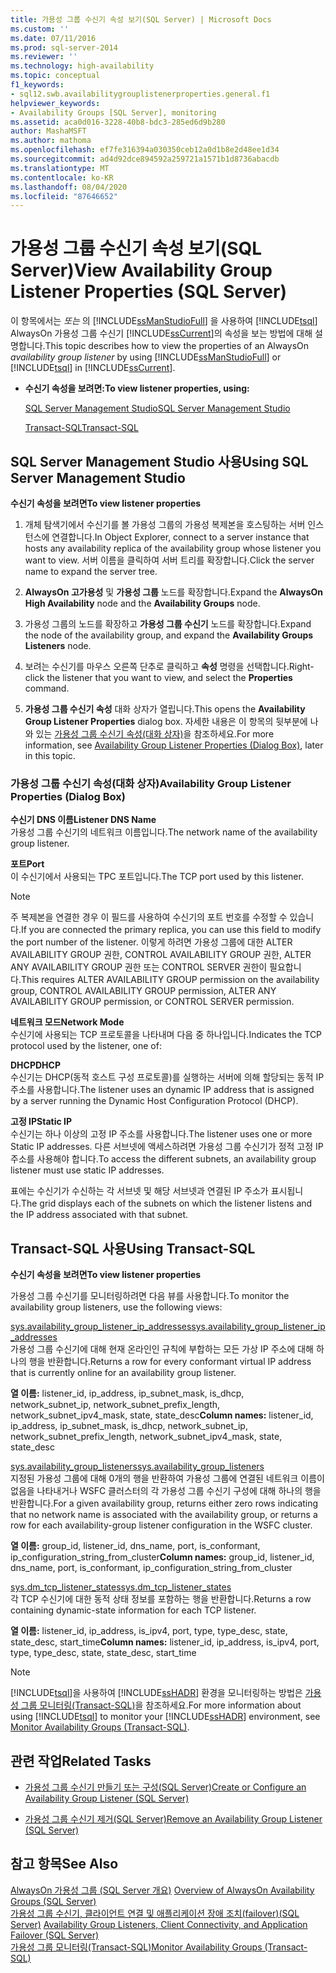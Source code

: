 ```yaml
---
title: 가용성 그룹 수신기 속성 보기(SQL Server) | Microsoft Docs
ms.custom: ''
ms.date: 07/11/2016
ms.prod: sql-server-2014
ms.reviewer: ''
ms.technology: high-availability
ms.topic: conceptual
f1_keywords:
- sql12.swb.availabilitygrouplistenerproperties.general.f1
helpviewer_keywords:
- Availability Groups [SQL Server], monitoring
ms.assetid: aca0d016-3228-40b8-bdc3-285ed6d9b280
author: MashaMSFT
ms.author: mathoma
ms.openlocfilehash: ef7fe316394a030350ceb12a0d1b8e2d48ee1d34
ms.sourcegitcommit: ad4d92dce894592a259721a1571b1d8736abacdb
ms.translationtype: MT
ms.contentlocale: ko-KR
ms.lasthandoff: 08/04/2020
ms.locfileid: "87646652"
---
```

# <a name="view-availability-group-listener-properties-sql-server"></a><span data-ttu-id="e977e-102">가용성 그룹 수신기 속성 보기(SQL Server)</span><span class="sxs-lookup"><span data-stu-id="e977e-102">View Availability Group Listener Properties (SQL Server)</span></span>
  <span data-ttu-id="e977e-103">이 항목에서는 *또는* 의 [!INCLUDE[ssManStudioFull](../../../includes/ssmanstudiofull-md.md)] 을 사용하여 [!INCLUDE[tsql](../../../includes/tsql-md.md)] AlwaysOn 가용성 그룹 수신기 [!INCLUDE[ssCurrent](../../../includes/sscurrent-md.md)]의 속성을 보는 방법에 대해 설명합니다.</span><span class="sxs-lookup"><span data-stu-id="e977e-103">This topic describes how to view the properties of an AlwaysOn *availability group listener* by using [!INCLUDE[ssManStudioFull](../../../includes/ssmanstudiofull-md.md)] or [!INCLUDE[tsql](../../../includes/tsql-md.md)] in [!INCLUDE[ssCurrent](../../../includes/sscurrent-md.md)].</span></span>  
  
-   <span data-ttu-id="e977e-104">**수신기 속성을 보려면:**</span><span class="sxs-lookup"><span data-stu-id="e977e-104">**To view listener properties, using:**</span></span>  
  
     [<span data-ttu-id="e977e-105">SQL Server Management Studio</span><span class="sxs-lookup"><span data-stu-id="e977e-105">SQL Server Management Studio</span></span>](#SSMSProcedure)  
  
     [<span data-ttu-id="e977e-106">Transact-SQL</span><span class="sxs-lookup"><span data-stu-id="e977e-106">Transact-SQL</span></span>](#TsqlProcedure)  
  
##  <a name="using-sql-server-management-studio"></a><a name="SSMSProcedure"></a> <span data-ttu-id="e977e-107">SQL Server Management Studio 사용</span><span class="sxs-lookup"><span data-stu-id="e977e-107">Using SQL Server Management Studio</span></span>  
 <span data-ttu-id="e977e-108">**수신기 속성을 보려면**</span><span class="sxs-lookup"><span data-stu-id="e977e-108">**To view listener properties**</span></span>  
  
1.  <span data-ttu-id="e977e-109">개체 탐색기에서 수신기를 볼 가용성 그룹의 가용성 복제본을 호스팅하는 서버 인스턴스에 연결합니다.</span><span class="sxs-lookup"><span data-stu-id="e977e-109">In Object Explorer, connect to a server instance that hosts any availability replica of the availability group whose listener you want to view.</span></span> <span data-ttu-id="e977e-110">서버 이름을 클릭하여 서버 트리를 확장합니다.</span><span class="sxs-lookup"><span data-stu-id="e977e-110">Click the server name to expand the server tree.</span></span>  
  
2.  <span data-ttu-id="e977e-111">**AlwaysOn 고가용성** 및 **가용성 그룹** 노드를 확장합니다.</span><span class="sxs-lookup"><span data-stu-id="e977e-111">Expand the **AlwaysOn High Availability** node and the **Availability Groups** node.</span></span>  
  
3.  <span data-ttu-id="e977e-112">가용성 그룹의 노드를 확장하고 **가용성 그룹 수신기** 노드를 확장합니다.</span><span class="sxs-lookup"><span data-stu-id="e977e-112">Expand the node of the availability group, and expand the **Availability Groups Listeners** node.</span></span>  
  
4.  <span data-ttu-id="e977e-113">보려는 수신기를 마우스 오른쪽 단추로 클릭하고 **속성** 명령을 선택합니다.</span><span class="sxs-lookup"><span data-stu-id="e977e-113">Right-click the listener that you want to view, and select the **Properties** command.</span></span>  
  
5.  <span data-ttu-id="e977e-114">**가용성 그룹 수신기 속성** 대화 상자가 열립니다.</span><span class="sxs-lookup"><span data-stu-id="e977e-114">This opens the **Availability Group Listener Properties** dialog box.</span></span> <span data-ttu-id="e977e-115">자세한 내용은 이 항목의 뒷부분에 나와 있는 [가용성 그룹 수신기 속성(대화 상자)](#AgListenerPropertiesDialog)을 참조하세요.</span><span class="sxs-lookup"><span data-stu-id="e977e-115">For more information, see [Availability Group Listener Properties (Dialog Box)](#AgListenerPropertiesDialog), later in this topic.</span></span>  
  
###  <a name="availability-group-listener-properties-dialog-box"></a><a name="AgListenerPropertiesDialog"></a> <span data-ttu-id="e977e-116">가용성 그룹 수신기 속성(대화 상자)</span><span class="sxs-lookup"><span data-stu-id="e977e-116">Availability Group Listener Properties (Dialog Box)</span></span>  
 <span data-ttu-id="e977e-117">**수신기 DNS 이름**</span><span class="sxs-lookup"><span data-stu-id="e977e-117">**Listener DNS Name**</span></span>  
 <span data-ttu-id="e977e-118">가용성 그룹 수신기의 네트워크 이름입니다.</span><span class="sxs-lookup"><span data-stu-id="e977e-118">The network name of the availability group listener.</span></span>  
  
 <span data-ttu-id="e977e-119">**포트**</span><span class="sxs-lookup"><span data-stu-id="e977e-119">**Port**</span></span>  
 <span data-ttu-id="e977e-120">이 수신기에서 사용되는 TPC 포트입니다.</span><span class="sxs-lookup"><span data-stu-id="e977e-120">The TCP port used by this listener.</span></span>  
  
> [!NOTE]  
>  <span data-ttu-id="e977e-121">주 복제본을 연결한 경우 이 필드를 사용하여 수신기의 포트 번호를 수정할 수 있습니다.</span><span class="sxs-lookup"><span data-stu-id="e977e-121">If you are connected the primary replica, you can use this field to modify the port number of the listener.</span></span> <span data-ttu-id="e977e-122">이렇게 하려면 가용성 그룹에 대한 ALTER AVAILABILITY GROUP 권한, CONTROL AVAILABILITY GROUP 권한, ALTER ANY AVAILABILITY GROUP 권한 또는 CONTROL SERVER 권한이 필요합니다.</span><span class="sxs-lookup"><span data-stu-id="e977e-122">This requires ALTER AVAILABILITY GROUP permission on the availability group, CONTROL AVAILABILITY GROUP permission, ALTER ANY AVAILABILITY GROUP permission, or CONTROL SERVER permission.</span></span>  
  
 <span data-ttu-id="e977e-123">**네트워크 모드**</span><span class="sxs-lookup"><span data-stu-id="e977e-123">**Network Mode**</span></span>  
 <span data-ttu-id="e977e-124">수신기에 사용되는 TCP 프로토콜을 나타내며 다음 중 하나입니다.</span><span class="sxs-lookup"><span data-stu-id="e977e-124">Indicates the TCP protocol used by the listener, one of:</span></span>  
  
 <span data-ttu-id="e977e-125">**DHCP**</span><span class="sxs-lookup"><span data-stu-id="e977e-125">**DHCP**</span></span>  
 <span data-ttu-id="e977e-126">수신기는 DHCP(동적 호스트 구성 프로토콜)를 실행하는 서버에 의해 할당되는 동적 IP 주소를 사용합니다.</span><span class="sxs-lookup"><span data-stu-id="e977e-126">The listener uses an dynamic IP address that is assigned by a server running the Dynamic Host Configuration Protocol (DHCP).</span></span>  
  
 <span data-ttu-id="e977e-127">**고정 IP**</span><span class="sxs-lookup"><span data-stu-id="e977e-127">**Static IP**</span></span>  
 <span data-ttu-id="e977e-128">수신기는 하나 이상의 고정 IP 주소를 사용합니다.</span><span class="sxs-lookup"><span data-stu-id="e977e-128">The listener uses one or more Static IP addresses.</span></span> <span data-ttu-id="e977e-129">다른 서브넷에 액세스하려면 가용성 그룹 수신기가 정적 고정 IP 주소를 사용해야 합니다.</span><span class="sxs-lookup"><span data-stu-id="e977e-129">To access the different subnets, an availability group listener must use static IP addresses.</span></span>  
  
 <span data-ttu-id="e977e-130">표에는 수신기가 수신하는 각 서브넷 및 해당 서브넷과 연결된 IP 주소가 표시됩니다.</span><span class="sxs-lookup"><span data-stu-id="e977e-130">The grid displays each of the subnets on which the listener listens and the IP address associated with that subnet.</span></span>  
  
##  <a name="using-transact-sql"></a><a name="TsqlProcedure"></a> <span data-ttu-id="e977e-131">Transact-SQL 사용</span><span class="sxs-lookup"><span data-stu-id="e977e-131">Using Transact-SQL</span></span>  
 <span data-ttu-id="e977e-132">**수신기 속성을 보려면**</span><span class="sxs-lookup"><span data-stu-id="e977e-132">**To view listener properties**</span></span>  
  
 <span data-ttu-id="e977e-133">가용성 그룹 수신기를 모니터링하려면 다음 뷰를 사용합니다.</span><span class="sxs-lookup"><span data-stu-id="e977e-133">To monitor the availability group listeners, use the following views:</span></span>  
  
 [<span data-ttu-id="e977e-134">sys.availability_group_listener_ip_addresses</span><span class="sxs-lookup"><span data-stu-id="e977e-134">sys.availability_group_listener_ip_addresses</span></span>](/sql/relational-databases/system-catalog-views/sys-availability-group-listener-ip-addresses-transact-sql)  
 <span data-ttu-id="e977e-135">가용성 그룹 수신기에 대해 현재 온라인인 규칙에 부합하는 모든 가상 IP 주소에 대해 하나의 행을 반환합니다.</span><span class="sxs-lookup"><span data-stu-id="e977e-135">Returns a row for every conformant virtual IP address that is currently online for an availability group listener.</span></span>  
  
 <span data-ttu-id="e977e-136">**열 이름:** listener_id, ip_address, ip_subnet_mask, is_dhcp, network_subnet_ip, network_subnet_prefix_length, network_subnet_ipv4_mask, state, state_desc</span><span class="sxs-lookup"><span data-stu-id="e977e-136">**Column names:** listener_id, ip_address, ip_subnet_mask, is_dhcp, network_subnet_ip, network_subnet_prefix_length, network_subnet_ipv4_mask, state, state_desc</span></span>  
  
 [<span data-ttu-id="e977e-137">sys.availability_group_listeners</span><span class="sxs-lookup"><span data-stu-id="e977e-137">sys.availability_group_listeners</span></span>](/sql/relational-databases/system-catalog-views/sys-availability-group-listeners-transact-sql)  
 <span data-ttu-id="e977e-138">지정된 가용성 그룹에 대해 0개의 행을 반환하여 가용성 그룹에 연결된 네트워크 이름이 없음을 나타내거나 WSFC 클러스터의 각 가용성 그룹 수신기 구성에 대해 하나의 행을 반환합니다.</span><span class="sxs-lookup"><span data-stu-id="e977e-138">For a given availability group, returns either zero rows indicating that no network name is associated with the availability group, or returns a row for each availability-group listener configuration in the WSFC cluster.</span></span>  
  
 <span data-ttu-id="e977e-139">**열 이름:** group_id, listener_id, dns_name, port, is_conformant, ip_configuration_string_from_cluster</span><span class="sxs-lookup"><span data-stu-id="e977e-139">**Column names:** group_id, listener_id, dns_name, port, is_conformant, ip_configuration_string_from_cluster</span></span>  
  
 [<span data-ttu-id="e977e-140">sys.dm_tcp_listener_states</span><span class="sxs-lookup"><span data-stu-id="e977e-140">sys.dm_tcp_listener_states</span></span>](/sql/relational-databases/system-dynamic-management-views/sys-dm-tcp-listener-states-transact-sql)  
 <span data-ttu-id="e977e-141">각 TCP 수신기에 대한 동적 상태 정보를 포함하는 행을 반환합니다.</span><span class="sxs-lookup"><span data-stu-id="e977e-141">Returns a row containing dynamic-state information for each TCP listener.</span></span>  
  
 <span data-ttu-id="e977e-142">**열 이름:** listener_id, ip_address, is_ipv4, port, type, type_desc, state, state_desc, start_time</span><span class="sxs-lookup"><span data-stu-id="e977e-142">**Column names:** listener_id, ip_address, is_ipv4, port, type, type_desc, state, state_desc, start_time</span></span>  
  
> [!NOTE]  
>  <span data-ttu-id="e977e-143">[!INCLUDE[tsql](../../../includes/tsql-md.md)]을 사용하여 [!INCLUDE[ssHADR](../../../includes/sshadr-md.md)] 환경을 모니터링하는 방법은 [가용성 그룹 모니터링&#40;Transact-SQL&#41;](monitor-availability-groups-transact-sql.md)을 참조하세요.</span><span class="sxs-lookup"><span data-stu-id="e977e-143">For more information about using [!INCLUDE[tsql](../../../includes/tsql-md.md)] to monitor your [!INCLUDE[ssHADR](../../../includes/sshadr-md.md)] environment, see [Monitor Availability Groups &#40;Transact-SQL&#41;](monitor-availability-groups-transact-sql.md).</span></span>  
  
##  <a name="related-tasks"></a><a name="RelatedTasks"></a> <span data-ttu-id="e977e-144">관련 작업</span><span class="sxs-lookup"><span data-stu-id="e977e-144">Related Tasks</span></span>  
  
-   [<span data-ttu-id="e977e-145">가용성 그룹 수신기 만들기 또는 구성&#40;SQL Server&#41;</span><span class="sxs-lookup"><span data-stu-id="e977e-145">Create or Configure an Availability Group Listener &#40;SQL Server&#41;</span></span>](create-or-configure-an-availability-group-listener-sql-server.md)  
  
-   [<span data-ttu-id="e977e-146">가용성 그룹 수신기 제거&#40;SQL Server&#41;</span><span class="sxs-lookup"><span data-stu-id="e977e-146">Remove an Availability Group Listener &#40;SQL Server&#41;</span></span>](remove-an-availability-group-listener-sql-server.md)  
  
## <a name="see-also"></a><span data-ttu-id="e977e-147">참고 항목</span><span class="sxs-lookup"><span data-stu-id="e977e-147">See Also</span></span>  
 <span data-ttu-id="e977e-148">[AlwaysOn 가용성 그룹 &#40;SQL Server 개요&#41;](overview-of-always-on-availability-groups-sql-server.md) </span><span class="sxs-lookup"><span data-stu-id="e977e-148">[Overview of AlwaysOn Availability Groups &#40;SQL Server&#41;](overview-of-always-on-availability-groups-sql-server.md) </span></span>  
 <span data-ttu-id="e977e-149">[가용성 그룹 수신기, 클라이언트 연결 및 애플리케이션 장애 조치(failover)&#40;SQL Server&#41;](../../listeners-client-connectivity-application-failover.md) </span><span class="sxs-lookup"><span data-stu-id="e977e-149">[Availability Group Listeners, Client Connectivity, and Application Failover &#40;SQL Server&#41;](../../listeners-client-connectivity-application-failover.md) </span></span>  
 [<span data-ttu-id="e977e-150">가용성 그룹 모니터링&#40;Transact-SQL&#41;</span><span class="sxs-lookup"><span data-stu-id="e977e-150">Monitor Availability Groups &#40;Transact-SQL&#41;</span></span>](monitor-availability-groups-transact-sql.md)  
  
  
